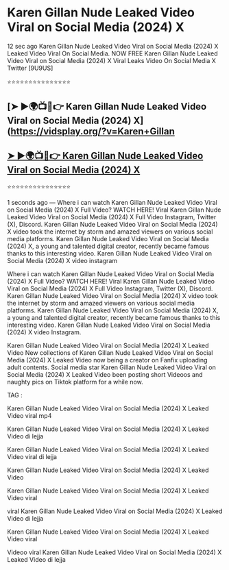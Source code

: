 ﻿# Karen Gillan Nude Leaked Video Viral on Social Media (2024) X



12 sec ago Karen Gillan Nude Leaked Video Viral on Social Media (2024) X Leaked Video Viral On Social Media. NOW FREE Karen Gillan Nude Leaked Video Viral on Social Media (2024) X Viral Leaks Video On Social Media X Twitter [9U9US]

⭐⭐⭐⭐⭐⭐⭐⭐⭐⭐⭐⭐⭐⭐⭐

## [➤ ►🌍📺📱👉 Karen Gillan Nude Leaked Video Viral on Social Media (2024) X](https://vidsplay.org/?v=Karen+Gillan

## [➤ ►🌍📺📱👉 Karen Gillan Nude Leaked Video Viral on Social Media (2024) X](https://vidsplay.org/?v=Karen+Gillan)


⭐⭐⭐⭐⭐⭐⭐⭐⭐⭐⭐⭐⭐⭐⭐



1 seconds ago — Where i can watch Karen Gillan Nude Leaked Video Viral on Social Media (2024) X Full Video? WATCH HERE! Viral Karen Gillan Nude Leaked Video Viral on Social Media (2024) X Full Video Instagram, Twitter (X), Discord. Karen Gillan Nude Leaked Video Viral on Social Media (2024) X video took the internet by storm and amazed viewers on various social media platforms. Karen Gillan Nude Leaked Video Viral on Social Media (2024) X, a young and talented digital creator, recently became famous thanks to this interesting video. Karen Gillan Nude Leaked Video Viral on Social Media (2024) X video instagram

Where i can watch Karen Gillan Nude Leaked Video Viral on Social Media (2024) X Full Video? WATCH HERE! Viral Karen Gillan Nude Leaked Video Viral on Social Media (2024) X Full Video Instagram, Twitter (X), Discord. Karen Gillan Nude Leaked Video Viral on Social Media (2024) X video took the internet by storm and amazed viewers on various social media platforms. Karen Gillan Nude Leaked Video Viral on Social Media (2024) X, a young and talented digital creator, recently became famous thanks to this interesting video. Karen Gillan Nude Leaked Video Viral on Social Media (2024) X video Instagram.

Karen Gillan Nude Leaked Video Viral on Social Media (2024) X Leaked Video New collections of Karen Gillan Nude Leaked Video Viral on Social Media (2024) X Leaked Video now being a creator on Fanfix uploading adult contents. Social media star Karen Gillan Nude Leaked Video Viral on Social Media (2024) X Leaked Video been posting short Videoos and naughty pics on Tiktok platform for a while now.

TAG :

 

Karen Gillan Nude Leaked Video Viral on Social Media (2024) X Leaked Video viral mp4

 

Karen Gillan Nude Leaked Video Viral on Social Media (2024) X Leaked Video di lejja

 

Karen Gillan Nude Leaked Video Viral on Social Media (2024) X Leaked Video viral di lejja

 

Karen Gillan Nude Leaked Video Viral on Social Media (2024) X Leaked Video

 

Karen Gillan Nude Leaked Video Viral on Social Media (2024) X Leaked Video viral

 

viral Karen Gillan Nude Leaked Video Viral on Social Media (2024) X Leaked Video di lejja

 

Karen Gillan Nude Leaked Video Viral on Social Media (2024) X Leaked Video viral

 

Videoo viral Karen Gillan Nude Leaked Video Viral on Social Media (2024) X Leaked Video di lejja